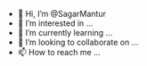 - 👋 Hi, I’m @SagarMantur
- 👀 I’m interested in ...
- 🌱 I’m currently learning ...
- 💞️ I’m looking to collaborate on ...
- 📫 How to reach me ...

<!---
SagarMantur/SagarMantur is a ✨ special ✨ repository because its `README.md` (this file) appears on your GitHub profile.
You can click the Preview link to take a look at your changes.
--->
